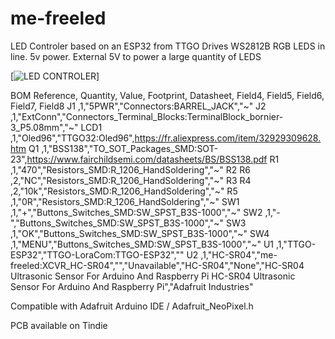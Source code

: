 # me-freeled
LED Controler based on an ESP32 from TTGO
Drives WS2812B RGB LEDS in line. 5v power. External 5V to power a large quantity of LEDS

[![LED CONTROLER](https://img.youtube.com/vi/oTBQ0SmJdvQ/0.jpg)]

BOM
Reference, Quantity, Value, Footprint, Datasheet, Field4, Field5, Field6, Field7, Field8
J1 ,1,"5PWR","Connectors:BARREL_JACK","~"
J2 ,1,"ExtConn","Connectors_Terminal_Blocks:TerminalBlock_bornier-3_P5.08mm","~"
LCD1 ,1,"Oled96","TTGO32:Oled96",https://fr.aliexpress.com/item/32929309628.htm
Q1 ,1,"BSS138","TO_SOT_Packages_SMD:SOT-23",https://www.fairchildsemi.com/datasheets/BS/BSS138.pdf
R1 ,1,"470","Resistors_SMD:R_1206_HandSoldering","~"
R2 R6 ,2,"NC","Resistors_SMD:R_1206_HandSoldering","~"
R3 R4 ,2,"10k","Resistors_SMD:R_1206_HandSoldering","~"
R5 ,1,"0R","Resistors_SMD:R_1206_HandSoldering","~"
SW1 ,1,"+","Buttons_Switches_SMD:SW_SPST_B3S-1000","~"
SW2 ,1,"-","Buttons_Switches_SMD:SW_SPST_B3S-1000","~"
SW3 ,1,"OK","Buttons_Switches_SMD:SW_SPST_B3S-1000","~"
SW4 ,1,"MENU","Buttons_Switches_SMD:SW_SPST_B3S-1000","~"
U1 ,1,"TTGO-ESP32","TTGO-LoraCom:TTGO-ESP32",""
U2 ,1,"HC-SR04","me-freeled:XCVR_HC-SR04","","Unavailable","HC-SR04","None","HC-SR04 Ultrasonic Sensor For Arduino And Raspberry Pi HC-SR04 Ultrasonic Sensor For Arduino And Raspberry Pi","Adafruit Industries"


Compatible with Adafruit Arduino IDE / Adafruit_NeoPixel.h

PCB available on Tindie
